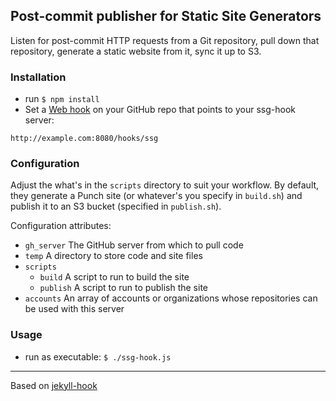 ## Post-commit publisher for Static Site Generators

Listen for post-commit HTTP requests from a Git repository, pull down that repository, generate a static website from it, sync it up to S3.

### Installation

- run `$ npm install`
- Set a [Web hook](https://help.github.com/articles/post-receive-hooks) on your GitHub repo that points to your ssg-hook server:
```
http://example.com:8080/hooks/ssg
```

### Configuration

Adjust the what's in the `scripts` directory to suit your workflow. By default, they generate a Punch site (or whatever's you specify in `build.sh`) and publish it to an S3 bucket (specified in `publish.sh`).

Configuration attributes:

- `gh_server` The GitHub server from which to pull code
- `temp` A directory to store code and site files
- `scripts`
    - `build` A script to run to build the site
    - `publish` A script to run to publish the site
- `accounts` An array of accounts or organizations whose repositories can be used with this server

### Usage

- run as executable: `$ ./ssg-hook.js`

---------------------------------------

Based on [jekyll-hook](https://github.com/developmentseed/jekyll-hook)